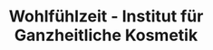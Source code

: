 ---
title: "Wohlfühlzeit - Institut für Ganzheitliche Kosmetik"
url: /meinerzhagen/wohlfuehlzeit-institut-fuer-ganzheitliche-kosmetik/
shop: Kosmetik
---